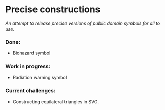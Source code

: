 # Precise constructions
_An attempt to release precise versions of public domain symbols for all to use._

### Done:
- Biohazard symbol

### Work in progress:
- Radiation warning symbol

### Current challenges:
- Constructing equilateral triangles in SVG.
